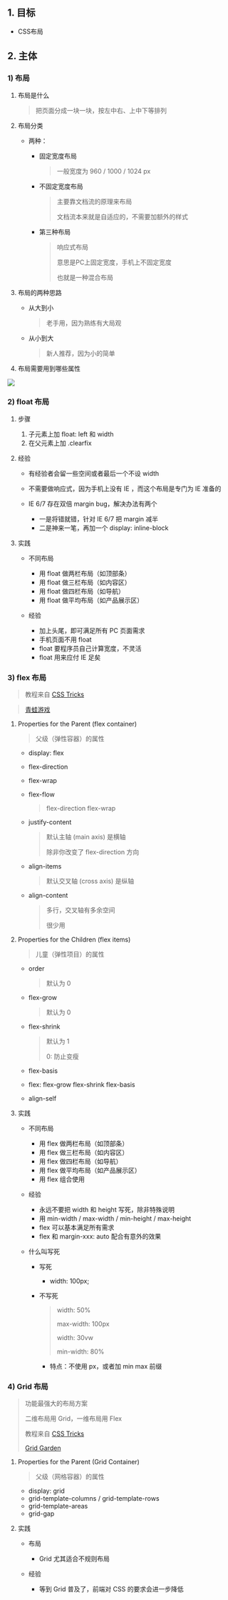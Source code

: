 ## 1. 目标

* CSS布局

## 2. 主体

### 1) 布局

1. 布局是什么

    > 把页面分成一块一块，按左中右、上中下等排列

2. 布局分类

    * 两种：
        
        * 固定宽度布局

            > 一般宽度为 960 / 1000 / 1024 px

        * 不固定宽度布局

            > 主要靠文档流的原理来布局
            >
            > 文档流本来就是自适应的，不需要加额外的样式

        * 第三种布局
  
            > 响应式布局
            >
            > 意思是PC上固定宽度，手机上不固定宽度
            >
            > 也就是一种混合布局

3. 布局的两种思路
  
    * 从大到小

        > 老手用，因为熟练有大局观

    * 从小到大

        > 新人推荐，因为小的简单


4. 布局需要用到哪些属性

![](../img/FF/6-layout.png)


### 2) float 布局

1. 步骤

    1. 子元素上加 float: left 和 width
    2. 在父元素上加 .clearfix

2. 经验

    * 有经验者会留一些空间或者最后一个不设 width
    * 不需要做响应式，因为手机上没有 IE ，而这个布局是专门为 IE 准备的
    * IE 6/7 存在双倍 margin bug，解决办法有两个

        * 一是将错就错，针对 IE 6/7 把 margin 减半
        * 二是神来一笔，再加一个 display: inline-block

3. 实践

    * 不同布局

        * 用 float 做两栏布局（如顶部条）
        * 用 float 做三栏布局（如内容区）
        * 用 float 做四栏布局（如导航）
        * 用 float 做平均布局（如产品展示区）

    * 经验

        * 加上头尾，即可满足所有 PC 页面需求
        * 手机页面不用 float
        * float 要程序员自己计算宽度，不灵活
        * float 用来应付 IE 足矣

### 3) flex 布局
  
> 教程来自 [CSS Tricks](https://css-tricks.com/snippets/css/a-guide-to-flexbox/)

> [青蛙游戏](https://flexboxfroggy.com/)


1. Properties for the Parent (flex container)

    > 父级（弹性容器）的属性

    * display: flex
    * flex-direction
    * flex-wrap 
    * flex-flow

        > flex-direction flex-wrap

    * justify-content

        > 默认主轴 (main axis) 是横轴
        >
        > 除非你改变了 flex-direction 方向

    * align-items

        > 默认交叉轴 (cross axis) 是纵轴

    * align-content

        > 多行，交叉轴有多余空间
        >
        > 很少用


2. Properties for the Children (flex items)

    > 儿童（弹性项目）的属性

    * order

        > 默认为 0

    * flex-grow

        > 默认为 0

    * flex-shrink

        > 默认为 1
        >
        > 0: 防止变瘦

    * flex-basis

    * flex: flex-grow flex-shrink flex-basis

    * align-self

3. 实践

    * 不同布局

        * 用 flex 做两栏布局（如顶部条）
        * 用 flex 做三栏布局（如内容区）
        * 用 flex 做四栏布局（如导航）
        * 用 flex 做平均布局（如产品展示区）
        * 用 flex 组合使用

    * 经验

        * 永远不要把 width 和 height 写死，除非特殊说明
        * 用 min-width / max-width / min-height / max-height
        * flex 可以基本满足所有需求
        * flex 和 margin-xxx: auto 配合有意外的效果

    * 什么叫写死
  
        * 写死

            * width: 100px;

        * 不写死

            > width: 50%
            >
            > max-width: 100px
            >
            > width: 30vw
            >
            > min-width: 80%

            * 特点：不使用 px，或者加 min max 前缀

### 4) Grid 布局

> 功能最强大的布局方案
>
> 二维布局用 Grid，一维布局用 Flex
>
> 教程来自 [CSS Tricks](https://css-tricks.com/snippets/css/complete-guide-grid/)
>
> [Grid Garden](https://cssgridgarden.com/#zh-cn)

1. Properties for the Parent (Grid Container)

    > 父级（网格容器）的属性

    * display: grid
    * grid-template-columns / grid-template-rows
    * grid-template-areas
    * grid-gap

2. 实践
    
    * 布局

        * Grid 尤其适合不规则布局

    * 经验

        * 等到 Grid 普及了，前端对 CSS 的要求会进一步降低










